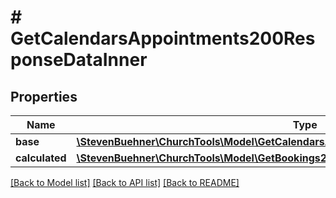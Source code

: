 # # GetCalendarsAppointments200ResponseDataInner

## Properties

Name | Type | Description | Notes
------------ | ------------- | ------------- | -------------
**base** | [**\StevenBuehner\ChurchTools\Model\GetCalendarsAppointments200ResponseDataInnerBase**](GetCalendarsAppointments200ResponseDataInnerBase.md) |  | [optional]
**calculated** | [**\StevenBuehner\ChurchTools\Model\GetBookings200ResponseDataInnerCalculated**](GetBookings200ResponseDataInnerCalculated.md) |  | [optional]

[[Back to Model list]](../../README.md#models) [[Back to API list]](../../README.md#endpoints) [[Back to README]](../../README.md)
